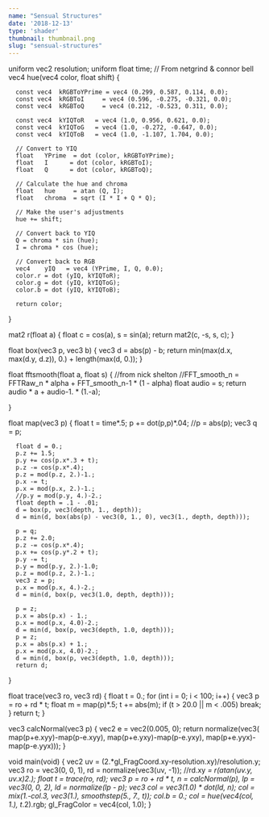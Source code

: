 ```yaml
---
name: "Sensual Structures"
date: '2018-12-13'
type: 'shader'
thumbnail: thumbnail.png
slug: "sensual-structures"
---
```


uniform vec2 resolution;
uniform float time;
  // From netgrind & connor bell
  vec4 hue(vec4 color, float shift) {

      const vec4  kRGBToYPrime = vec4 (0.299, 0.587, 0.114, 0.0);
      const vec4  kRGBToI     = vec4 (0.596, -0.275, -0.321, 0.0);
      const vec4  kRGBToQ     = vec4 (0.212, -0.523, 0.311, 0.0);

      const vec4  kYIQToR   = vec4 (1.0, 0.956, 0.621, 0.0);
      const vec4  kYIQToG   = vec4 (1.0, -0.272, -0.647, 0.0);
      const vec4  kYIQToB   = vec4 (1.0, -1.107, 1.704, 0.0);

      // Convert to YIQ
      float   YPrime  = dot (color, kRGBToYPrime);
      float   I      = dot (color, kRGBToI);
      float   Q      = dot (color, kRGBToQ);

      // Calculate the hue and chroma
      float   hue     = atan (Q, I);
      float   chroma  = sqrt (I * I + Q * Q);

      // Make the user's adjustments
      hue += shift;

      // Convert back to YIQ
      Q = chroma * sin (hue);
      I = chroma * cos (hue);

      // Convert back to RGB
      vec4    yIQ   = vec4 (YPrime, I, Q, 0.0);
      color.r = dot (yIQ, kYIQToR);
      color.g = dot (yIQ, kYIQToG);
      color.b = dot (yIQ, kYIQToB);

      return color;
  }


  mat2 r(float a)
  {
      float c = cos(a), s = sin(a);
      return mat2(c, -s, s, c);
  }

  float box(vec3 p, vec3 b)
  {
      vec3 d = abs(p) - b;
      return min(max(d.x, max(d.y, d.z)), 0.) + length(max(d, 0.));
  }

  float fftsmooth(float a, float s)
  {
      //from nick shelton
      //FFT_smooth_n = FFTRaw_n * alpha + FFT_smooth_n-1 * (1 - alpha)
      float audio = s;
      return audio * a + audio-1. * (1.-a);
      
  }

  float map(vec3 p)
  {
      float t = time*.5;
      p += dot(p,p)*.04;
      //p = abs(p);
      vec3 q = p;
      
      float d = 0.;
      p.z += 1.5;
      p.y += cos(p.x*.3 + t);
      p.z -= cos(p.x*.4);
      p.z = mod(p.z, 2.)-1.;
      p.x -= t;
      p.x = mod(p.x, 2.)-1.;
      //p.y = mod(p.y, 4.)-2.;
      float depth = .1 - .01;
      d = box(p, vec3(depth, 1., depth));
      d = min(d, box(abs(p) - vec3(0, 1., 0), vec3(1., depth, depth)));
      
      p = q;
      p.z += 2.0;
      p.z -= cos(p.x*.4);  
      p.x += cos(p.y*.2 + t);
      p.y -= t;
      p.y = mod(p.y, 2.)-1.0;
      p.z = mod(p.z, 2.)-1.;
      vec3 z = p;
      p.x = mod(p.x, 4.)-2.; 
      d = min(d, box(p, vec3(1.0, depth, depth)));
      
      p = z;
      p.x = abs(p.x) - 1.;
      p.x = mod(p.x, 4.0)-2.;
      d = min(d, box(p, vec3(depth, 1.0, depth)));
      p = z;
      p.x = abs(p.x) + 1.;
      p.x = mod(p.x, 4.0)-2.;
      d = min(d, box(p, vec3(depth, 1.0, depth)));
      return d;
  }

  float trace(vec3 ro, vec3 rd)
  {
      float t = 0.;
      for (int i = 0; i < 100; i++)
      {
          vec3 p = ro + rd * t;
          float m = map(p)*.5;
          t += abs(m);
          if (t > 20.0 || m < .005) break;
      }
      return t;
  }

  vec3 calcNormal(vec3 p)
  {
      vec2 e = vec2(0.005, 0);
      return normalize(vec3(
          map(p+e.xyy)-map(p-e.xyy),
          map(p+e.yxy)-map(p-e.yxy),
          map(p+e.yyx)-map(p-e.yyx)));
  }

  void main(void)
  {
      vec2 uv = (2.*gl_FragCoord.xy-resolution.xy)/resolution.y;
      vec3 ro = vec3(0, 0, 1), rd = normalize(vec3(uv, -1));
      //rd.xy *= r(atan(uv.y, uv.x)*2.);
      float t = trace(ro, rd);
      vec3 p = ro + rd * t,
      n = calcNormal(p),
      lp = vec3(0, 0, 2), ld = normalize(lp - p);
      vec3 col = vec3(1.0) * dot(ld, n);
      col = mix(1.-col*.3, vec3(1.), smoothstep(5., 7., t));
      col.b = 0.;
      col = hue(vec4(col, 1.), t*.2).rgb;
      gl_FragColor = vec4(col, 1.0);
  }